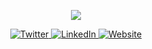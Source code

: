 <p align="center">
  <img src="https://github.com/StrongShiv8/StrongShiv8/assets/86778552/0ba72388-5f95-4443-bf02-a2cf2abe0f0c">
</p>

<p align="center">
  <a href="https://twitter.com/StrongShiv8" target="_blank">
    <img src="https://img.shields.io/badge/twitter-%231DA1F2.svg?&style=for-the-badge&logo=twitter&logoColor=white&color=071A2C" alt="Twitter"/>
  </a>
  <a href="https://www.linkedin.com/in/shivendra-prajapati-a788401a5/" target="_blank">
    <img src="https://img.shields.io/badge/linkedin-%230077B5.svg?&style=for-the-badge&logo=linkedin&logoColor=white&color=071A2C" alt="LinkedIn"/>
  </a>
  <a href="https://strongshiv8.github.io/" target="_blank">
    <img src="https://img.shields.io/badge/instagram-%23E4405F.svg?&style=for-the-badge&logo=website&logoColor=white&color=071A2C" alt="Website"/>
  </a>
</p>
